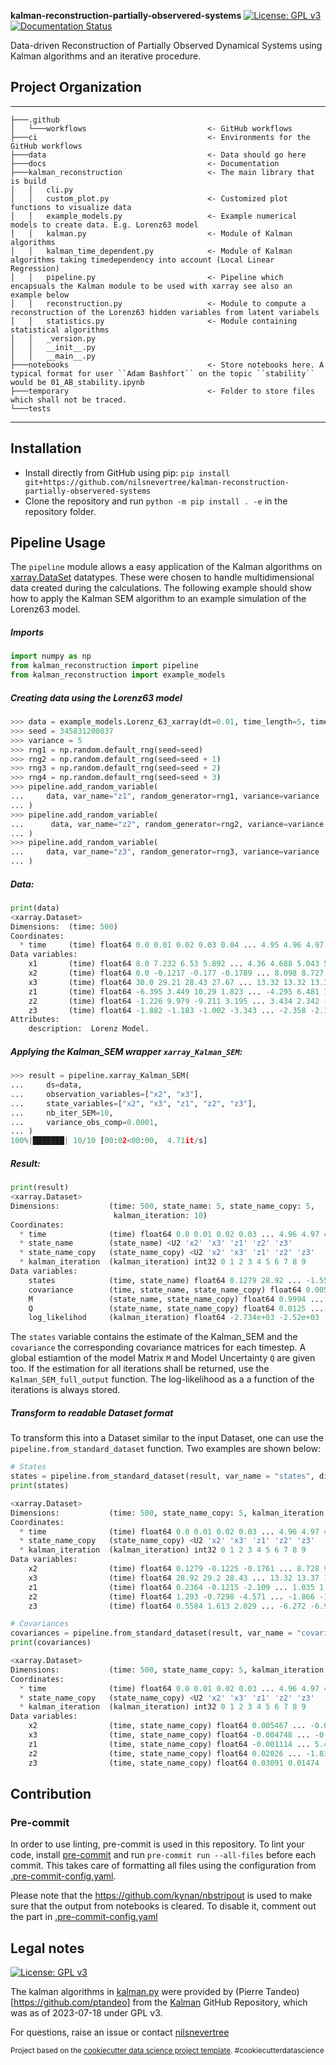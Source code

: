 **kalman-reconstruction-partially-observered-systems**
[![License: GPL v3](https://img.shields.io/badge/License-GPLv3-blue.svg)](https://www.gnu.org/licenses/gpl-3.0)
[![Documentation Status](https://readthedocs.org/projects/kalman-reconstruction-partially-observed-systems/badge/?version=latest)](https://kalman-reconstruction-partially-observed-systems.readthedocs.io/en/latest/?badge=latest)

Data-driven Reconstruction of Partially Observed Dynamical Systems using Kalman algorithms and an iterative procedure.

## Project Organization
------------
    ├───.github
    │   └───workflows                           <- GitHub workflows
    ├───ci                                      <- Environments for the GitHub workflows
    ├───data                                    <- Data should go here
    ├───docs                                    <- Documentation
    ├───kalman_reconstruction                   <- The main library that is build
    │   │   cli.py
    │   │   custom_plot.py                      <- Customized plot functions to visualize data
    │   │   example_models.py                   <- Example numerical models to create data. E.g. Lorenz63 model
    │   │   kalman.py                           <- Module of Kalman algorithms
    │   │   kalman_time_dependent.py            <- Module of Kalman algorithms taking timedependency into account (Local Linear Regression)
    │   │   pipeline.py                         <- Pipeline which encapsuals the Kalman module to be used with xarray see also an example below
    │   │   reconstruction.py                   <- Module to compute a reconstruction of the Lorenz63 hidden variables from latent variabels
    │   │   statistics.py                       <- Module containing statistical algorithms
    │   │   _version.py
    │   │   __init__.py
    │   │   __main__.py
    ├───notebooks                               <- Store notebooks here. A typical format for user ``Adam Bashfort`` on the topic ``stability`` would be 01_AB_stability.ipynb
    ├───temporary                               <- Folder to store files which shall not be traced.
    └───tests
--------
## Installation
- Install directly from GitHub using pip:
``pip install git+https://github.com/nilsnevertree/kalman-reconstruction-partially-observered-systems``
- Clone the repository and run ``python -m pip install . -e`` in the repository folder.

## Pipeline Usage
The ``pipeline`` module allows a easy application of the Kalman algorithms on [xarray.DataSet](https://docs.xarray.dev/en/stable/generated/xarray.Dataset.html) datatypes. These were chosen to handle multidimensional data created during the calculations.
The following example should show how to apply the Kalman SEM algorithm to an example simulation of the Lorenz63 model.

##### Imports
````python
import numpy as np
from kalman_reconstruction import pipeline
from kalman_reconstruction import example_models
````
##### Creating data using the Lorenz63 model
````python
>>> data = example_models.Lorenz_63_xarray(dt=0.01, time_length=5, time_steps=None)
>>> seed = 345831200837
>>> variance = 5
>>> rng1 = np.random.default_rng(seed=seed)
>>> rng2 = np.random.default_rng(seed=seed + 1)
>>> rng3 = np.random.default_rng(seed=seed + 2)
>>> rng4 = np.random.default_rng(seed=seed + 3)
>>> pipeline.add_random_variable(
...     data, var_name="z1", random_generator=rng1, variance=variance
... )
>>> pipeline.add_random_variable(
...      data, var_name="z2", random_generator=rng2, variance=variance
... )
>>> pipeline.add_random_variable(
...     data, var_name="z3", random_generator=rng3, variance=variance
... )
````
##### Data:
````python
print(data)
<xarray.Dataset>
Dimensions:  (time: 500)
Coordinates:
  * time     (time) float64 0.0 0.01 0.02 0.03 0.04 ... 4.95 4.96 4.97 4.98 4.99
Data variables:
    x1       (time) float64 8.0 7.232 6.53 5.892 ... 4.36 4.688 5.043 5.425
    x2       (time) float64 0.0 -0.1217 -0.177 -0.1789 ... 8.098 8.727 9.399
    x3       (time) float64 30.0 29.21 28.43 27.67 ... 13.32 13.32 13.37 13.49
    z1       (time) float64 -6.395 3.449 10.29 1.823 ... -4.295 6.481 1.779 9.81
    z2       (time) float64 -1.226 9.979 -9.211 3.195 ... 3.434 2.342 -7.697
    z3       (time) float64 -1.882 -1.183 -1.002 -3.343 ... -2.358 -2.183 -9.06
Attributes:
    description:  Lorenz Model.
````

##### Applying the Kalman_SEM wrapper ``xarray_Kalman_SEM``:
````python
>>> result = pipeline.xarray_Kalman_SEM(
...     ds=data,
...     observation_variables=["x2", "x3"],
...     state_variables=["x2", "x3", "z1", "z2", "z3"],
...     nb_iter_SEM=10,
...     variance_obs_comp=0.0001,
... )
100%|███████| 10/10 [00:02<00:00,  4.71it/s]
````

##### Result:
````python
print(result)
<xarray.Dataset>
Dimensions:           (time: 500, state_name: 5, state_name_copy: 5,
                       kalman_iteration: 10)
Coordinates:
  * time              (time) float64 0.0 0.01 0.02 0.03 ... 4.96 4.97 4.98 4.99
  * state_name        (state_name) <U2 'x2' 'x3' 'z1' 'z2' 'z3'
  * state_name_copy   (state_name_copy) <U2 'x2' 'x3' 'z1' 'z2' 'z3'
  * kalman_iteration  (kalman_iteration) int32 0 1 2 3 4 5 6 7 8 9
Data variables:
    states            (time, state_name) float64 0.1279 28.92 ... -1.559 -6.978
    covariance        (time, state_name, state_name_copy) float64 0.005467 .....
    M                 (state_name, state_name_copy) float64 0.9994 ... 0.9291
    Q                 (state_name, state_name_copy) float64 0.0125 ... 3.291
    log_likelihod     (kalman_iteration) float64 -2.734e+03 -2.52e+03 ... -888.2
````
The ``states`` variable contains the estimate of the Kalman_SEM and the ``covariance`` the corresponding covariance matrices for each timestep.
A global estiamtion of the model Matrix ``M`` and Model Uncertainty ``Q`` are given too.
If the estimation for all iterations shall be returned, use the ``Kalman_SEM_full_output`` function.
The log-likelihood as a a function of the iterations is always stored.

##### Transform to readable Dataset format
To transform this into a Dataset similar to the input Dataset, one can use the ``pipeline.from_standard_dataset`` function.
Two examples are shown below:
````python
# States
states = pipeline.from_standard_dataset(result, var_name = "states", dim_name = "state_name")
print(states)

<xarray.Dataset>
Dimensions:           (time: 500, state_name_copy: 5, kalman_iteration: 10)
Coordinates:
  * time              (time) float64 0.0 0.01 0.02 0.03 ... 4.96 4.97 4.98 4.99
  * state_name_copy   (state_name_copy) <U2 'x2' 'x3' 'z1' 'z2' 'z3'
  * kalman_iteration  (kalman_iteration) int32 0 1 2 3 4 5 6 7 8 9
Data variables:
    x2                (time) float64 0.1279 -0.1225 -0.1761 ... 8.728 9.398
    x3                (time) float64 28.92 29.2 28.43 ... 13.32 13.37 13.49
    z1                (time) float64 0.2364 -0.1215 -2.109 ... 1.035 1.27 1.324
    z2                (time) float64 1.293 -0.7298 -4.571 ... -1.866 -1.559
    z3                (time) float64 0.5584 1.613 2.029 ... -6.272 -6.921 -6.978

# Covariances
covariances = pipeline.from_standard_dataset(result, var_name = "covariance", dim_name = "state_name")
print(covariances)

<xarray.Dataset>
Dimensions:           (time: 500, state_name_copy: 5, kalman_iteration: 10)
Coordinates:
  * time              (time) float64 0.0 0.01 0.02 0.03 ... 4.96 4.97 4.98 4.99
  * state_name_copy   (state_name_copy) <U2 'x2' 'x3' 'z1' 'z2' 'z3'
  * kalman_iteration  (kalman_iteration) int32 0 1 2 3 4 5 6 7 8 9
Data variables:
    x2                (time, state_name_copy) float64 0.005467 ... -0.0009999
    x3                (time, state_name_copy) float64 -0.004748 ... -0.0003233
    z1                (time, state_name_copy) float64 -0.001114 ... 5.442
    z2                (time, state_name_copy) float64 0.02026 ... -1.831
    z3                (time, state_name_copy) float64 0.03091 0.01474 ... 2.281

````

## Contribution
### Pre-commit
In order to use linting, pre-commit is used in this repository.
To lint your code, install [pre-commit](https://pre-commit.com/) and run ``pre-commit run --all-files`` before each commit.
This takes care of formatting all files using the configuration from [.pre-commit-config.yaml](https://github.com/nilsnevertree/kalman-reconstruction-partially-observed-systems/blob/main/.pre-commit-config.yaml).

Please note that the https://github.com/kynan/nbstripout is used to make sure that the output from notebooks is cleared.
To disable it, comment out the part in [.pre-commit-config.yaml](https://github.com/nilsnevertree/kalman-reconstruction-partially-observed-systems/blob/main/.pre-commit-config.yaml?plain=1#L65)

## Legal notes

[![License: GPL v3](https://img.shields.io/badge/License-GPLv3-blue.svg)](https://www.gnu.org/licenses/gpl-3.0)

The kalman algorithms in [kalman.py](./kalman_reconstruction/kalman.py) were provided by (Pierre Tandeo)[https://github.com/ptandeo] from the [Kalman](https://github.com/ptandeo/kalman) GitHub Repository, which was as of 2023-07-18 under GPL v3.

For questions, raise an issue or contact [nilsnevertree](https://github.com/nilsnevertree)

<p><small>Project based on the <a target="_blank" href="https://drivendata.github.io/cookiecutter-data-science/">cookiecutter data science project template</a>. #cookiecutterdatascience</small></p>
